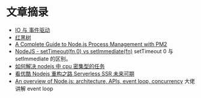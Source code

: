 # 文章摘录

- [IO 与 事件驱动](https://segmentfault.com/a/1190000005173218)
- [红黑树](https://www.jianshu.com/p/e136ec79235c)
- [A Complete Guide to Node.js Process Management with PM2](https://blog.appsignal.com/2022/03/09/a-complete-guide-to-nodejs-process-management-with-pm2.html)
- [NodeJS - setTimeout(fn,0) vs setImmediate(fn)](https://stackoverflow.com/questions/24117267/nodejs-settimeoutfn-0-vs-setimmediatefn) setTimeout 0 与 setImmediate 的区别。
- [如何解决 nodejs 中 cpu 密集型的任务](https://zhuanlan.zhihu.com/p/220478526)
- [看优酷 Nodejs 重构之路 Serverless SSR 未来可期](https://mp.weixin.qq.com/s/63Lv9qwsoXocCE3sIhsIPA)
- [An overview of Node.js: architecture, APIs, event loop, concurrency](https://2ality.com/2022/09/nodejs-overview.html) 大佬讲解 event loop
